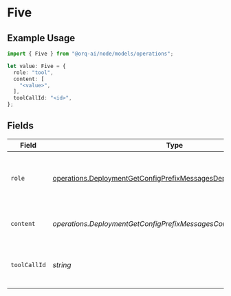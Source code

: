 # Five

## Example Usage

```typescript
import { Five } from "@orq-ai/node/models/operations";

let value: Five = {
  role: "tool",
  content: [
    "<value>",
  ],
  toolCallId: "<id>",
};
```

## Fields

| Field                                                                                                                                                    | Type                                                                                                                                                     | Required                                                                                                                                                 | Description                                                                                                                                              |
| -------------------------------------------------------------------------------------------------------------------------------------------------------- | -------------------------------------------------------------------------------------------------------------------------------------------------------- | -------------------------------------------------------------------------------------------------------------------------------------------------------- | -------------------------------------------------------------------------------------------------------------------------------------------------------- |
| `role`                                                                                                                                                   | [operations.DeploymentGetConfigPrefixMessagesDeploymentsRequestRole](../../models/operations/deploymentgetconfigprefixmessagesdeploymentsrequestrole.md) | :heavy_check_mark:                                                                                                                                       | The role of the messages author, in this case tool.                                                                                                      |
| `content`                                                                                                                                                | *operations.DeploymentGetConfigPrefixMessagesContent*                                                                                                    | :heavy_check_mark:                                                                                                                                       | The contents of the tool message.                                                                                                                        |
| `toolCallId`                                                                                                                                             | *string*                                                                                                                                                 | :heavy_check_mark:                                                                                                                                       | Tool call that this message is responding to.                                                                                                            |